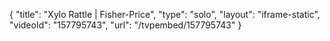 {
    "title": "Xylo Rattle | Fisher-Price",
    "type": "solo",
    "layout": "iframe-static",
    "videoId": "157795743",
    "url": "\/tvpembed\/157795743"
}